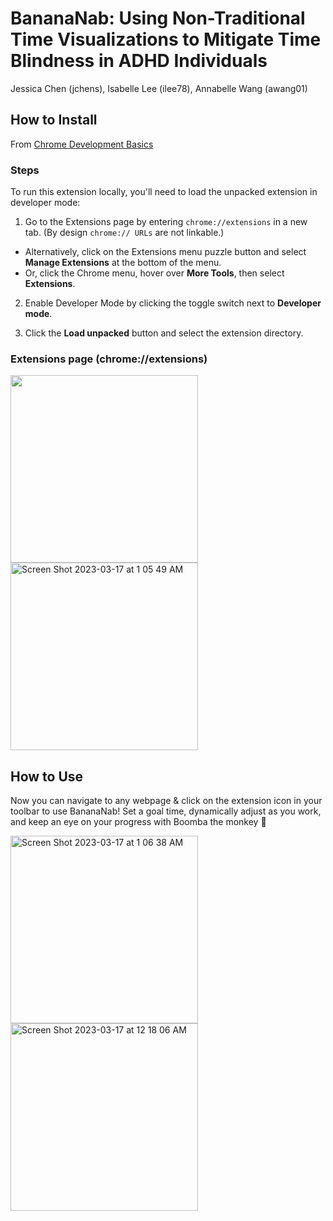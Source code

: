 # BananaNab: Using Non-Traditional Time Visualizations to Mitigate Time Blindness in ADHD Individuals
Jessica Chen (jchens), Isabelle Lee (ilee78), Annabelle Wang (awang01)

## How to Install
From [Chrome Development Basics](https://developer.chrome.com/docs/extensions/mv3/getstarted/development-basics/)

### Steps
To run this extension locally, you'll need to load the unpacked extension in developer mode:

1. Go to the Extensions page by entering `chrome://extensions` in a new tab. (By design `chrome:// URLs` are not linkable.)
  * Alternatively, click on the Extensions menu puzzle button and select **Manage Extensions** at the bottom of the menu.
  * Or, click the Chrome menu, hover over **More Tools**, then select **Extensions**.
  
2. Enable Developer Mode by clicking the toggle switch next to **Developer mode**.

3. Click the **Load unpacked** button and select the extension directory.

### Extensions page (chrome://extensions)
<img height="300" src="https://user-images.githubusercontent.com/17817708/225844545-93a0022d-523f-429a-85ba-b8195c2d363d.png"> <img height="300" alt="Screen Shot 2023-03-17 at 1 05 49 AM" src="https://user-images.githubusercontent.com/17817708/225847749-09920fb9-a64b-48da-b297-fe7018fd4eef.png">

## How to Use
Now you can navigate to any webpage & click on the extension icon in your toolbar to use BananaNab! Set a goal time, dynamically adjust as you work, and keep an eye on your progress with Boomba the monkey 🍌

<img height="300" alt="Screen Shot 2023-03-17 at 1 06 38 AM" src="https://user-images.githubusercontent.com/17817708/225847906-7c776dab-4301-4b6e-a586-98e790d491f7.png"> <img height="300" alt="Screen Shot 2023-03-17 at 12 18 06 AM" src="https://user-images.githubusercontent.com/17817708/225848156-791063f4-f466-473f-ae24-f126aa5aa1d1.png">
